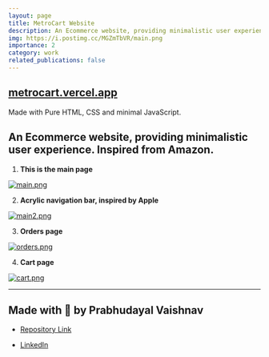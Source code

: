 ```yaml
---
layout: page
title: MetroCart Website
description: An Ecommerce website, providing minimalistic user experience. Inspired from Amazon.
img: https://i.postimg.cc/MGZmTbVR/main.png
importance: 2
category: work
related_publications: false
---
```


## [metrocart.vercel.app](https://metrocart.vercel.app/index.html)

Made with Pure HTML, CSS and minimal JavaScript.

## An Ecommerce website, providing minimalistic user experience. Inspired from Amazon.

1. **This is the main page**

[![main.png](https://i.postimg.cc/MGZmTbVR/main.png)](https://postimg.cc/3k6vfGLJ)

2. **Acrylic navigation bar, inspired by Apple**

[![main2.png](https://i.postimg.cc/Df4d8zJC/main2.png)](https://postimg.cc/SjqzPkG8)

3. **Orders page**

[![orders.png](https://i.postimg.cc/RFN11SPZ/orders.png)](https://postimg.cc/Hc17dgDq)

4. **Cart page**

[![cart.png](https://i.postimg.cc/SKZ7z2fP/cart.png)](https://postimg.cc/947q6fSP)

---
## Made with 💖 by Prabhudayal Vaishnav 

- [Repository Link](https://github.com/xprabhudayal/MetroCart) 

- [LinkedIn](https://www.linkedin.com/in/xprabhudayal/)


